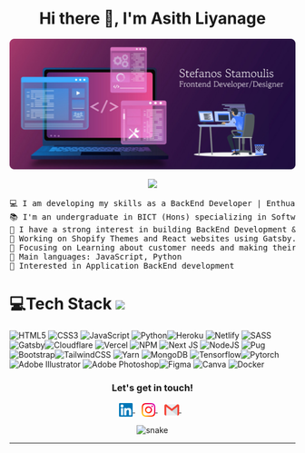   <h1 align="center"> Hi there 👋, I'm Asith Liyanage</h1>
<p><a target="_blank" href="https://www.stefanosst.gr"><img src="https://github.com/StefanosSt/StefanosSt/blob/main/Group%203.png"></a></p>
<p align="center">
	<a href="https://github.com/Bouaskaoun">
		<img src="https://readme-typing-svg.herokuapp.com/?lines=Shopify+Expert;Frontend+Developer;React%20|%20Gatsby%20|%20Next+Enthusiast;DL%20|%20AI%20|%20ML%20Applications;Always%20developing%20my%20skills&amp;center=true&amp;width=380&amp;height=45">
	</a>
</p>
<pre>💻 I am developing my skills as a BackEnd Developer | Enthuastic about new technologies
📚 I'm an undergraduate in BICT (Hons) specializing in Software Technologies SEUSL &amp;
📝 I have a strong interest in building BackEnd Development & Mobile Application Development
🔭 Working on Shopify Themes and React websites using Gatsby.js
🌱 Focusing on Learning about customer needs and making their lives easier
🌟 Main languages: JavaScript, Python
🚩 Interested in Application BackEnd development
</pre>
<h1 id="tech-stack">💻Tech Stack <img src="https://media2.giphy.com/media/QssGEmpkyEOhBCb7e1/giphy.gif?cid=ecf05e47a0n3gi1bfqntqmob8g9aid1oyj2wr3ds3mg700bl&amp;rid=giphy.gif" width="32px"></h1>
<p><img src="https://img.shields.io/badge/html5-%23E34F26.svg?style=for-the-badge&amp;logo=html5&amp;logoColor=white" alt="HTML5"> <img src="https://img.shields.io/badge/css3-%231572B6.svg?style=for-the-badge&amp;logo=css3&amp;logoColor=white" alt="CSS3"> <img src="https://img.shields.io/badge/javascript-%23323330.svg?style=for-the-badge&amp;logo=javascript&amp;logoColor=%23F7DF1E" alt="JavaScript"> <img src="https://img.shields.io/badge/python-darkblue.svg?style=for-the-badge&amp;logo=python&amp;logoColor=white" alt="Python"><img src="https://img.shields.io/badge/heroku-%23430098.svg?style=for-the-badge&amp;logo=heroku&amp;logoColor=white" alt="Heroku"> <img src="https://img.shields.io/badge/netlify-%23000000.svg?style=for-the-badge&amp;logo=netlify&amp;logoColor=#00C7B7" alt="Netlify"> <img src="https://img.shields.io/badge/sass-firebrick.svg?style=for-the-badge&amp;logo=sass&amp;logoColor=white" alt="SASS"> <img src="https://img.shields.io/badge/gatsby-%23430098.svg?style=for-the-badge&amp;logo=gatsby&amp;logoColor=white" alt="Gatsby"><img src="https://img.shields.io/badge/Cloudflare-F38020?style=for-the-badge&amp;logo=Cloudflare&amp;logoColor=white" alt="Cloudflare"> <img src="https://img.shields.io/badge/vercel-%23000000.svg?style=for-the-badge&amp;logo=vercel&amp;logoColor=white" alt="Vercel"> <img src="https://img.shields.io/badge/NPM-6DA55F.svg?style=for-the-badge&amp;logo=npm&amp;logoColor=white" alt="NPM"> <img src="https://img.shields.io/badge/Next-black?style=for-the-badge&amp;logo=next.js&amp;logoColor=white" alt="Next JS"> <img src="https://img.shields.io/badge/node.js-6DA55F?style=for-the-badge&amp;logo=node.js&amp;logoColor=white" alt="NodeJS"> <img src="https://img.shields.io/badge/Pug-FFF?style=for-the-badge&amp;logo=pug&amp;logoColor=A86454" alt="Pug"> <img src="https://img.shields.io/badge/bootstrap-%23430098.svg?style=for-the-badge&amp;logo=bootstrap&amp;logoColor=white" alt="Bootstrap"><img src="https://img.shields.io/badge/tailwindcss-%2338B2AC.svg?style=for-the-badge&amp;logo=tailwind-css&amp;logoColor=white" alt="TailwindCSS"> <img src="https://img.shields.io/badge/yarn-%232C8EBB.svg?style=for-the-badge&amp;logo=yarn&amp;logoColor=white" alt="Yarn"> <img src="https://img.shields.io/badge/MongoDB-%234ea94b.svg?style=for-the-badge&amp;logo=mongodb&amp;logoColor=white" alt="MongoDB"> <img src="https://img.shields.io/badge/tensorflow-orange.svg?style=for-the-badge&amp;logo=tensorflow&amp;logoColor=white" alt="Tensorflow"><img src="https://img.shields.io/badge/pytorch-%23000000.svg?style=for-the-badge&amp;logo=pytorch&amp;logoColor=white" alt="Pytorch">
<img src="https://img.shields.io/badge/adobeillustrator-%23FF9A00.svg?style=for-the-badge&amp;logo=adobeillustrator&amp;logoColor=white" alt="Adobe Illustrator"> <img src="https://img.shields.io/badge/adobephotoshop-%2331A8FF.svg?style=for-the-badge&amp;logo=adobephotoshop&amp;logoColor=white" alt="Adobe Photoshop"><img src="https://img.shields.io/badge/figma-black.svg?style=for-the-badge&amp;logo=figma&amp;logoColor=red" alt="Figma"> <img src="https://img.shields.io/badge/Canva-%2300C4CC.svg?style=for-the-badge&amp;logo=Canva&amp;logoColor=white" alt="Canva"> <img src="https://img.shields.io/badge/docker-%230db7ed.svg?style=for-the-badge&amp;logo=docker&amp;logoColor=white" alt="Docker"></p>
<div align="center">
  <h3><b>Let's get in touch! </b></h3>
  </div>
<p align="center">
<a href="https://www.linkedin.com/in/stefanos-stamoulis/" target="_blank">
  <img align="center" alt="Stefanos Stamoulis | Linkedin" width="24px" src="https://github.com/SatYu26/SatYu26/blob/master/Assets/Linkedin.svg">
</a> &nbsp;&nbsp;
<a href="https://www.instagram.com/steve.frontdev/" target="_blank">
  <img align="center" alt="Stefanos Stamoulis | Instagram" width="24px" src="https://github.com/SatYu26/SatYu26/blob/master/Assets/Instagram.svg">
</a> &nbsp;&nbsp;
<a href="mailto:sstamoulis.wd@gmail.com">
  <img align="center" alt="Stefanos Stamoulis | Gmail" width="26px" src="https://github.com/SatYu26/SatYu26/blob/master/Assets/Gmail.svg">
</a> &nbsp;&nbsp;
</p><p>
</p><p align="center">
  <img src="https://github.com/AsithJayasahan/AsithJayasahan/blob/main/github-user-contribution.svg" alt="snake">
</p>
<hr>


